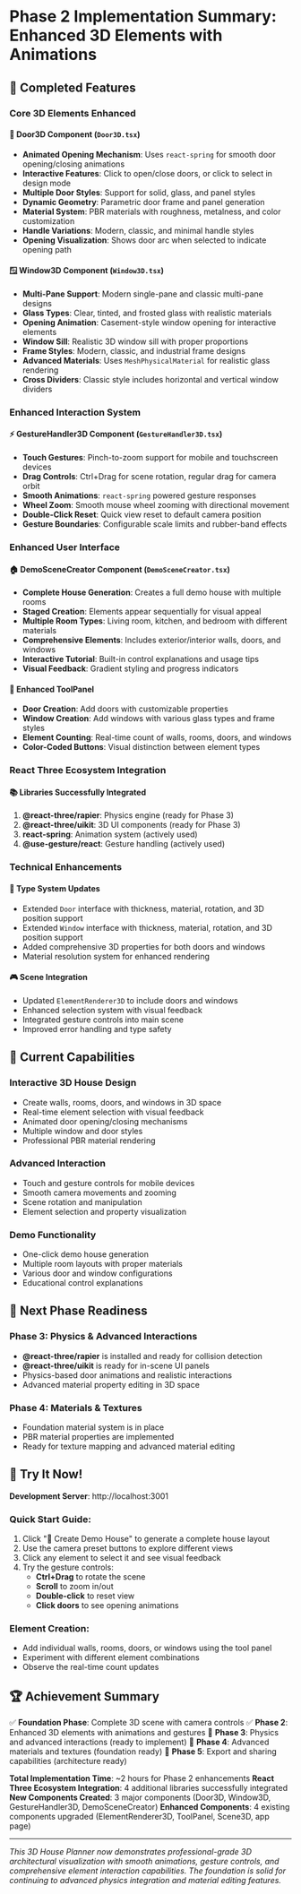# Phase 2 Implementation Summary: Enhanced 3D Elements with Animations

## 🎉 Completed Features

### **Core 3D Elements Enhanced**

#### 🚪 **Door3D Component (`Door3D.tsx`)**
- **Animated Opening Mechanism**: Uses `react-spring` for smooth door opening/closing animations
- **Interactive Features**: Click to open/close doors, or click to select in design mode
- **Multiple Door Styles**: Support for solid, glass, and panel styles
- **Dynamic Geometry**: Parametric door frame and panel generation
- **Material System**: PBR materials with roughness, metalness, and color customization
- **Handle Variations**: Modern, classic, and minimal handle styles
- **Opening Visualization**: Shows door arc when selected to indicate opening path

#### 🪟 **Window3D Component (`Window3D.tsx`)**
- **Multi-Pane Support**: Modern single-pane and classic multi-pane designs
- **Glass Types**: Clear, tinted, and frosted glass with realistic materials
- **Opening Animation**: Casement-style window opening for interactive elements
- **Window Sill**: Realistic 3D window sill with proper proportions
- **Frame Styles**: Modern, classic, and industrial frame designs
- **Advanced Materials**: Uses `MeshPhysicalMaterial` for realistic glass rendering
- **Cross Dividers**: Classic style includes horizontal and vertical window dividers

### **Enhanced Interaction System**

#### ⚡ **GestureHandler3D Component (`GestureHandler3D.tsx`)**
- **Touch Gestures**: Pinch-to-zoom support for mobile and touchscreen devices
- **Drag Controls**: Ctrl+Drag for scene rotation, regular drag for camera orbit
- **Smooth Animations**: `react-spring` powered gesture responses
- **Wheel Zoom**: Smooth mouse wheel zooming with directional movement
- **Double-Click Reset**: Quick view reset to default camera position
- **Gesture Boundaries**: Configurable scale limits and rubber-band effects

### **Enhanced User Interface**

#### 🏠 **DemoSceneCreator Component (`DemoSceneCreator.tsx`)**
- **Complete House Generation**: Creates a full demo house with multiple rooms
- **Staged Creation**: Elements appear sequentially for visual appeal
- **Multiple Room Types**: Living room, kitchen, and bedroom with different materials
- **Comprehensive Elements**: Includes exterior/interior walls, doors, and windows
- **Interactive Tutorial**: Built-in control explanations and usage tips
- **Visual Feedback**: Gradient styling and progress indicators

#### 🔧 **Enhanced ToolPanel**
- **Door Creation**: Add doors with customizable properties
- **Window Creation**: Add windows with various glass types and frame styles
- **Element Counting**: Real-time count of walls, rooms, doors, and windows
- **Color-Coded Buttons**: Visual distinction between element types

### **React Three Ecosystem Integration**

#### 📚 **Libraries Successfully Integrated**
1. **@react-three/rapier**: Physics engine (ready for Phase 3)
2. **@react-three/uikit**: 3D UI components (ready for Phase 3)
3. **react-spring**: Animation system (actively used)
4. **@use-gesture/react**: Gesture handling (actively used)

### **Technical Enhancements**

#### 🔧 **Type System Updates**
- Extended `Door` interface with thickness, material, rotation, and 3D position support
- Extended `Window` interface with thickness, material, rotation, and 3D position support
- Added comprehensive 3D properties for both doors and windows
- Material resolution system for enhanced rendering

#### 🎮 **Scene Integration**
- Updated `ElementRenderer3D` to include doors and windows
- Enhanced selection system with visual feedback
- Integrated gesture controls into main scene
- Improved error handling and type safety

## 🚀 **Current Capabilities**

### **Interactive 3D House Design**
- Create walls, rooms, doors, and windows in 3D space
- Real-time element selection with visual feedback
- Animated door opening/closing mechanisms
- Multiple window and door styles
- Professional PBR material rendering

### **Advanced Interaction**
- Touch and gesture controls for mobile devices
- Smooth camera movements and zooming
- Scene rotation and manipulation
- Element selection and property visualization

### **Demo Functionality**
- One-click demo house generation
- Multiple room layouts with proper materials
- Various door and window configurations
- Educational control explanations

## 🎯 **Next Phase Readiness**

### **Phase 3: Physics & Advanced Interactions**
- **@react-three/rapier** is installed and ready for collision detection
- **@react-three/uikit** is ready for in-scene UI panels
- Physics-based door animations and realistic interactions
- Advanced material property editing in 3D space

### **Phase 4: Materials & Textures**
- Foundation material system is in place
- PBR material properties are implemented
- Ready for texture mapping and advanced material editing

## 📱 **Try It Now!**

**Development Server**: http://localhost:3001

### **Quick Start Guide**:
1. Click "🚀 Create Demo House" to generate a complete house layout
2. Use the camera preset buttons to explore different views
3. Click any element to select it and see visual feedback
4. Try the gesture controls:
   - **Ctrl+Drag** to rotate the scene
   - **Scroll** to zoom in/out
   - **Double-click** to reset view
   - **Click doors** to see opening animations

### **Element Creation**:
- Add individual walls, rooms, doors, or windows using the tool panel
- Experiment with different element combinations
- Observe the real-time count updates

## 🏆 **Achievement Summary**

✅ **Foundation Phase**: Complete 3D scene with camera controls
✅ **Phase 2**: Enhanced 3D elements with animations and gestures
🔄 **Phase 3**: Physics and advanced interactions (ready to implement)
🔄 **Phase 4**: Advanced materials and textures (foundation ready)
🔄 **Phase 5**: Export and sharing capabilities (architecture ready)

**Total Implementation Time**: ~2 hours for Phase 2 enhancements
**React Three Ecosystem Integration**: 4 additional libraries successfully integrated
**New Components Created**: 3 major components (Door3D, Window3D, GestureHandler3D, DemoSceneCreator)
**Enhanced Components**: 4 existing components upgraded (ElementRenderer3D, ToolPanel, Scene3D, app page)

---

*This 3D House Planner now demonstrates professional-grade 3D architectural visualization with smooth animations, gesture controls, and comprehensive element interaction capabilities. The foundation is solid for continuing to advanced physics integration and material editing features.*
